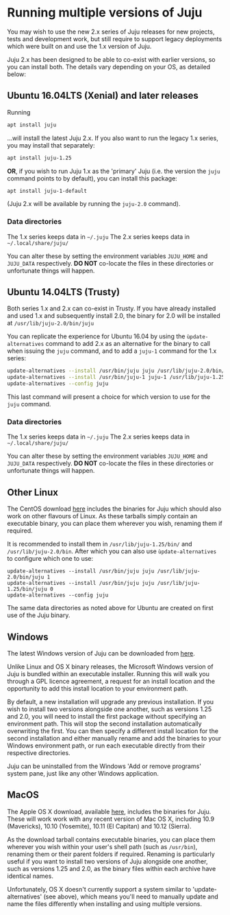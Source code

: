 <!--
Todo:
- Update when upgrade path is available
- Add information for MacOS
- Add information for Windows
-->

# Running multiple versions of Juju

You may wish to use the new 2.x series of Juju releases for new projects, 
tests and development work, but still require to support legacy deployments
which were built on and use the 1.x version of Juju.

Juju 2.x has been designed to be able to co-exist with earlier versions, so
you can install both. The details vary depending on your OS, as detailed
below:

## Ubuntu 16.04LTS (Xenial) and later releases

Running 

```bash
apt install juju
```

...will install the latest Juju 2.x. If you also want to run the legacy
1.x series, you may install that separately:

```bash
apt install juju-1.25
```
**OR**, if you wish to run Juju 1.x as the 'primary' Juju (i.e. the version
the `juju` command points to by default), you can install this package:

```bash
apt install juju-1-default
```

(Juju 2.x will be available by running the `juju-2.0` command).



### Data directories

The 1.x series keeps data in `~/.juju`
The 2.x series keeps data in `~/.local/share/juju/`

You can alter these by setting the environment variables `JUJU_HOME` and
`JUJU_DATA` respectively. **DO NOT** co-locate the files in these
directories or unfortunate things will happen.


## Ubuntu 14.04LTS (Trusty)

Both series 1.x and 2.x can co-exist in Trusty. If you have already 
installed and used 1.x and subsequently install 2.0, the binary for
2.0 will be installed at `/usr/lib/juju-2.0/bin/juju`

You can replicate the experience for Ubuntu 16.04 by using the 
`ùpdate-alternatives` command to add 2.x as an alternative for
the binary to call when issuing the `juju` command, and to add a
`juju-1` command for the 1.x series:

```bash
update-alternatives --install /usr/bin/juju juju /usr/lib/juju-2.0/bin/juju 1
update-alternatives --install /usr/bin/juju-1 juju-1 /usr/lib/juju-1.25.6/bin/juju 0
update-alternatives --config juju
```

This last command will present a choice for which version to use for 
the `juju` command.

### Data directories

The 1.x series keeps data in `~/.juju`
The 2.x series keeps data in `~/.local/share/juju/`

You can alter these by setting the environment variables `JUJU_HOME` and
`JUJU_DATA` respectively. **DO NOT** co-locate the files in these 
directories or unfortunate things will happen.


## Other Linux 

The CentOS download [here][install] includes the binaries for Juju which
should also work on other flavours of Linux. As these tarballs simply 
contain an executable binary, you can place them wherever you wish, renaming
them if required.

It is recommended to install them in `/usr/lib/juju-1.25/bin/` and 
`/usr/lib/juju-2.0/bin`. After which you can also use `ùpdate-alternatives`
to configure which one to use:

```
update-alternatives --install /usr/bin/juju juju /usr/lib/juju-2.0/bin/juju 1
update-alternatives --install /usr/bin/juju juju /usr/lib/juju-1.25/bin/juju 0
update-alternatives --config juju
```

The same data directories as noted above for Ubuntu are created on first
use of the Juju binary.

## Windows

The latest Windows version of Juju can be downloaded from [here][install].

Unlike Linux and OS X binary releases, the Microsoft Windows version of Juju is
bundled within an executable installer. Running this will walk you through a
GPL licence agreement, a request for an install location and the opportunity to
add this install location to your environment path. 

By default, a new installation will upgrade any previous installation. If you
wish to install two versions alongside one another, such as versions 1.25 and
2.0, you will need to install the first package without specifying an
environment path. This will stop the second installation automatically
overwriting the first. You can then specify a different install location for
the second installation and either manually rename and add the binaries to
your Windows environment path, or run each executable directly from their
respective directories.

Juju can be uninstalled from the Windows 'Add or remove programs' system pane,
just like any other Windows application.

## MacOS

The Apple OS X download, available [here][install], includes the binaries
for Juju.  These will work work with any recent version of Mac OS X, including
10.9 (Mavericks), 10.10 (Yosemite), 10.11 (El Capitan) and 10.12 (Sierra).

As the download tarball contains executable binaries, you can place them
wherever you wish within your user's shell path (such as `/usr/bin`), renaming
them or their parent folders if required. Renaming is particularly useful if
you want to install two versions of Juju alongside one another, such as
versions 1.25 and 2.0, as the binary files within each archive have identical
names. 

Unfortunately, OS X doesn't currently support a system similar to
'update-alternatives' (see above), which means you'll need to manually update
and name the files differently when installing and using multiple versions.

[install]: ./reference-install.html#stable
